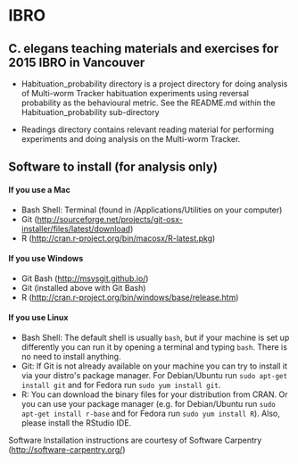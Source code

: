# IBRO

## C. elegans teaching materials and exercises for 2015 IBRO in Vancouver

* Habituation_probability directory is a project directory for doing analysis of 
Multi-worm Tracker habituation experiments using reversal probability as the 
behavioural metric. See the README.md within the Habituation_probability sub-directory 

* Readings directory contains relevant reading material for performing experiments and 
doing analysis on the Multi-worm Tracker.


## Software to install (for analysis only)

#### If you use a Mac
* Bash Shell: Terminal (found in /Applications/Utilities on your computer)
* Git (http://sourceforge.net/projects/git-osx-installer/files/latest/download)
* R (http://cran.r-project.org/bin/macosx/R-latest.pkg)

#### If you use Windows
* Git Bash (http://msysgit.github.io/) 
* Git (installed above with Git Bash)
* R (http://cran.r-project.org/bin/windows/base/release.htm)

#### If you use Linux
* Bash Shell: The default shell is usually `bash`, but if your machine is set up differently 
you can run it by opening a terminal and typing `bash`. There is no need to install anything.
* Git: If Git is not already available on your machine you can try to install it via your 
distro's package manager. For Debian/Ubuntu run `sudo apt-get install git` and for Fedora 
run `sudo yum install git`.
* R: You can download the binary files for your distribution from CRAN. Or you can use 
your package manager (e.g. for Debian/Ubuntu run `sudo apt-get install r-base` and for 
Fedora run `sudo yum install R`). Also, please install the RStudio IDE.


Software Installation instructions are courtesy of Software Carpentry 
(http://software-carpentry.org/)